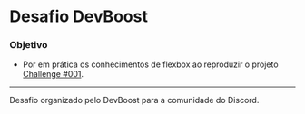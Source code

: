 # **Desafio DevBoost**

### **Objetivo**

- Por em prática os conhecimentos de flexbox ao reproduzir o projeto [Challenge #001](https://www.figma.com/file/rYBqcSF8x7VsfBCz2cosF4/Challenge---DevBoost?node-id=11%3A2).

---
Desafio organizado pelo DevBoost para a comunidade do Discord.